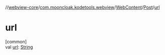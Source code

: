 //[webview-core](../../../../index.md)/[com.mooncloak.kodetools.webview](../../index.md)/[WebContent](../index.md)/[Post](index.md)/[url](url.md)

# url

[common]\
val [url](url.md): [String](https://kotlinlang.org/api/latest/jvm/stdlib/kotlin/-string/index.html)
